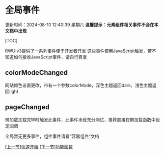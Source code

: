 # 全局事件

更新时间：2024-08-10 12:40:39 星期六
**温馨提示：元素组件相关事件不会在本文档中出现**

[TOC]

RWUIv3提供了一系列事件便于开发者开发
这些事件使用JavaScript触发，若不知道如何接收JavaScript事件，请自行百度

## colorModeChanged
网站颜色设置更改，带有一个参数colorMode，深色主题返回dark，浅色主题返回light

## pageChanged
懒加载加载完毕时触发此事件，此事件未经充分测试，推荐直接在懒加载函数中设定回调

全局暂无更多事件，组件事件请看“容器组件”文档

[[上一节]快速开始](./快速开始 "[上一节]快速开始")
[[下一节]功能函数](./功能函数 "[下一节]功能函数")